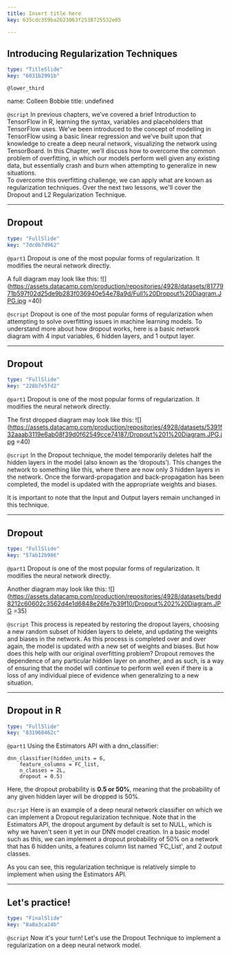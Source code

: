 ```yaml
---
title: Insert title here
key: 635cdc359ba2623063f2538725532e05

---
```

## Introducing Regularization Techniques

```yaml
type: "TitleSlide"
key: "6031b2991b"
```

`@lower_third`

name: Colleen Bobbie
title: undefined


`@script`
In previous chapters, we’ve covered a brief Introduction to TensorFlow in R, learning the syntax, variables and placeholders that TensorFlow uses. We’ve been introduced to the concept of modelling in TensorFlow using a basic linear regression and we’ve built upon that knowledge to create a deep neural network, visualizing the network using TensorBoard. In this Chapter, we’ll discuss how to overcome the common problem of overfitting, in which our models perform well given any existing data, but essentially crash and burn when attempting to generalize in new situations.  
To overcome this overfitting challenge, we can apply what are known as regularization techniques. Over the next two lessons, we'll cover the Dropout and L2 Regularization Technique.


---
## Dropout 

```yaml
type: "FullSlide"
key: "7dc0b7d962"
```

`@part1`
Dropout is one of the most popular forms of regularization. It modifies the neural network directly.

A full diagram may look like this:
![](https://assets.datacamp.com/production/repositories/4928/datasets/8177971b597f02d25de9b283f036940e54e78a9d/Full%20Dropout%20Diagram.JPG.jpg =40)


`@script`
Dropout is one of the most popular forms of regularization when attempting to solve overfitting issues in machine learning models. To understand more about how dropout works, here is a basic network diagram with 4 input variables, 6 hidden layers, and 1 output layer.


---
## Dropout

```yaml
type: "FullSlide"
key: "228b7e5fd2"
```

`@part1`
Dropout is one of the most popular forms of regularization. It modifies the neural network directly.


The first dropped diagram may look like this:
![](https://assets.datacamp.com/production/repositories/4928/datasets/5391f32aaab3119e6ab08f39d0f62549cce74187/Dropout%201%20Diagram.JPG.jpg =40)


`@script`
In the Dropout technique, the model temporarily deletes half the hidden layers in the model (also known as the ‘dropouts’). This changes the network to something like this, where there are now only 3 hidden layers in the network.
Once the forward-propagation and back-propagation has been completed, the model is updated with the appropriate weights and biases. 

It is important to note that the Input and Output layers remain unchanged in this technique.


---
## Dropout

```yaml
type: "FullSlide"
key: "57ab12b986"
```

`@part1`
Dropout is one of the most popular forms of regularization. It modifies the neural network directly.

Another diagram may look like this:
![](https://assets.datacamp.com/production/repositories/4928/datasets/bedd8212c60602c3562d4e1d6848e26fe7b39f10/Dropout%202%20Diagram.JPG =35)


`@script`
This process is repeated by restoring the dropout layers, choosing a new random subset of hidden layers to delete, and updating the weights and biases in the network.  As this process is completed over and over again, the model is updated with a new set of weights and biases. 
But how does this help with our original overfitting problem? Dropout removes the dependence of any particular hidden layer on another, and as such, is a way of ensuring that the model will continue to perform well even if there is a loss of any individual piece of evidence when generalizing to a new situation.


---
## Dropout in R

```yaml
type: "FullSlide"
key: "831968462c"
```

`@part1`
Using the Estimators API with a dnn_classifier:

```
dnn_classifier(hidden_units = 6, 
	feature_columns = FC_list,
	n_classes = 2L, 
    dropout = 0.5)
```

Here, the dropout probability is **0.5 or 50%**, meaning that the probability of any given hidden layer will be dropped is 50%.


`@script`
Here is an example of a deep neural network classifier on which we can implement a Dropout regularization technique. Note that in the Estimators API, the dropout argument by default is set to NULL, which is why we haven't seen it yet in our DNN model creation. In a basic model such as this, we can implement a dropout probability of 50% on a network that has 6 hidden units, a features column list named 'FC_List', and 2 output classes.

As you can see, this regularization technique is relatively simple to implement when using the Estimators API.


---
## Let's practice!

```yaml
type: "FinalSlide"
key: "8a0a3ca24b"
```

`@script`
Now it's your turn! Let's use the Dropout Technique to implement a regularization on a deep neural network model.

